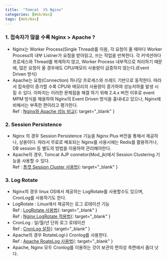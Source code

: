 ```yaml
---
title:  "Tomcat  VS Nginx"
categories: [Web/Was]
tags: [Web/Was]
---
```


### 1. 접속자가 많을 수록 Nginx > Apache ?
- Nginx는 Worker Process(Single Thread)를 이용, 각 요청이 올 때마다 Worker Process의 내부 Listner가 요청을 받아읽고, 쓰는 작업을 반복한다.  각 커넥션마다 프로세스와 Thread를 복제하지 않고, Worker Process 내부적으로 처리하기 때문에, 많은 요청이 올 경우에도 CPU/메모리 사용량이 급증하지 않는다.(Event Driven 방식)   
- Apache는 요청(Connection) 하나당 프로세스와 쓰레드 기반으로 동작한다. 따라서 접속량이 증가할 수록 CPU와 메모리의 사용량이 증가하여 성능저하를 발생 시킬 수 있다.  아파치는 이러한 문제점을 해결 하기 위해 2.4.x 버전 이후로 event MPM 방식을 채용하여 Nginx의 Event Driven 방식을 흉내내고 있으나, Nginx에 비해서는 부족한 편이라고 평가한다.  
Ref : [Nginx와 Apache 성능 비교](http://blog.naver.com/PostView.nhn?blogId=tmondev&logNo=220737182315&redirect=Dlog&widgetTypeCall=true){: target="_blank" }  
 
### 2. Session Persistence  
- Nginx 의 경우 Session Persistence 기능을 Nginx Plus 버전을 통해서 제공하나, 상용이다. 따라서 무료로 배포되는 Nginx를 사용시에는 Redis를 활용하거나, DB session 등 별도의 방법을 이용하여 관리해야한다.  
- Apache의 경우, Tomcat AJP connetor(Mod_jk)에서 Session Clustering 기능을 사용할 수 있다.  
Ref : [톰캣 Session Cluster 사용법](http://sarc.io/index.php/tomcat/111-tomcat-session-cluster-1){: target="_blank" }  
 
### 3. Log Rotate  
- Nginx의 경우 linux OS에서 제공하는 LogRotate를 사용할수도 있으며, CronLog를 사용하기도 한다.  
- LogRotate : Linux에서 제공하는 로그 로테이션 기능  
Ref : [LogRotate 사용법](http://culturescrap.tistory.com/entry/logrotate-%EC%82%AC%EC%9A%A9%EB%B2%95%EB%A1%9C%EA%B7%B8-%EC%84%B8%EB%8C%80%EA%B4%80%EB%A6%AC){: target="_blank" }  
Ref : [Nginx LogRotate 적용법](http://www.galgulee.com/nginx-log-rotate-%EC%8B%9C%ED%82%A4%EA%B8%B0-logrotate-%EC%82%AC%EC%9A%A9/){: target="_blank" }  
- CronLog : 일/월/년 단위 로그 로테이션  
Ref : [CronLog 설정](http://egloos.zum.com/lukasy/v/2448406){: target="_blank" }
- Apache의 경우 RotateLog나 Cronlog를 사용한다.  
Ref : [Apache RoateLog 사용법](https://httpd.apache.org/docs/trunk/ko/programs/rotatelogs.html){: target="_blank" }
- Apache, Nginx 모두  Cronlog를 이용하는 것이 보관의 편의성 측면에서 좀더 낫다. 





